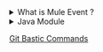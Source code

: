 
<details><summary>What is Mule Event ?</summary>


<b>Reference:</b> https://docs.mulesoft.com/mule-runtime/4.3/about-mule-event<br/>
https://dzone.com/articles/mule-4-message-structure-events-and-variable-scope

</details>

<details><summary>Java Module</summary>
http://localhost:8081/java-static?name=kishore&city=ongole

http://localhost:8081/java-invoke?stock=ibm
</details>

[Git Bastic Commands](https://www.hostinger.in/tutorials/basic-git-commands)